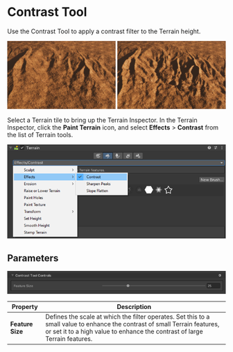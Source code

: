 # Contrast Tool

Use the Contrast Tool to apply a contrast filter to the Terrain height.

![](images/2-21-contrast-03.png)

Select a Terrain tile to bring up the Terrain Inspector. In the Terrain Inspector, click the **Paint Terrain** icon, and select **Effects** > **Contrast** from the list of Terrain tools.

![](images/2-21-contrast-01.png)

## Parameters

![](images/2-21-contrast-02.png)

| **Property**     | **Description**                                              |
| ---------------- | ------------------------------------------------------------ |
| **Feature Size** | Defines the scale at which the filter operates. Set this to a small value to enhance the contrast of small Terrain features, or set it to a high value to enhance the contrast of large Terrain features. |
